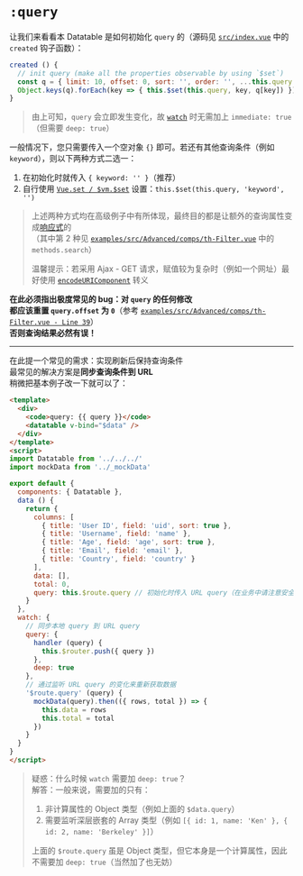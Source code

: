 # `:query`

让我们来看看本 Datatable 是如何初始化 `query` 的（源码见 [`src/index.vue`](https://github.com/OneWayTech/vue2-datatable/blob/master/src/index.vue) 中的 `created` 钩子函数）：

```js
created () {
  // init query (make all the properties observable by using `$set`)
  const q = { limit: 10, offset: 0, sort: '', order: '', ...this.query }
  Object.keys(q).forEach(key => { this.$set(this.query, key, q[key]) })
}
```

> 由上可知，`query` 会立即发生变化，故 [`watch`](https://vuejs.org/v2/api/#watch) 时无需加上 `immediate: true`（但需要  `deep: true`）

一般情况下，您只需要传入一个空对象 `{}` 即可。若还有其他查询条件（例如 `keyword`），则以下两种方式二选一：  
  1. 在初始化时就传入 `{ keyword: '' }`（推荐）  
  2. 自行使用 [`Vue.set / $vm.$set`](https://vuejs.org/v2/api/#Vue-set) 设置：`this.$set(this.query, 'keyword', '')`

> 上述两种方式均在高级例子中有所体现，最终目的都是让额外的查询属性变成[响应式](https://vuejs.org/v2/guide/reactivity.html)的  
> （其中第 2 种见 [`examples/src/Advanced/comps/th-Filter.vue`](https://github.com/OneWayTech/vue2-datatable/blob/master/examples/src/Advanced/comps/th-Filter.vue) 中的 `methods.search`）  
> 
> 温馨提示：若采用 Ajax - GET 请求，赋值较为复杂时（例如一个网址）最好使用 [`encodeURIComponent`](https://developer.mozilla.org/en-US/docs/Web/JavaScript/Reference/Global_Objects/encodeURIComponent) 转义

**在此必须指出极度常见的 bug：对 `query` 的任何修改**  
**都应该重置 `query.offset` 为 `0`**（参考 [`examples/src/Advanced/comps/th-Filter.vue - Line 39`](https://github.com/OneWayTech/vue2-datatable/blob/master/examples/src/Advanced/comps/th-Filter.vue#L39)）  
**否则查询结果必然有误！**

***

在此提一个常见的需求：实现刷新后保持查询条件  
最常见的解决方案是**同步查询条件到 URL**  
稍微把基本例子改一下就可以了：

```html
<template>
  <div>
    <code>query: {{ query }}</code>
    <datatable v-bind="$data" />
  </div>
</template>
<script>
import Datatable from '../../../'
import mockData from '../_mockData'

export default {
  components: { Datatable },
  data () {
    return {    
      columns: [
        { title: 'User ID', field: 'uid', sort: true },
        { title: 'Username', field: 'name' },
        { title: 'Age', field: 'age', sort: true },
        { title: 'Email', field: 'email' },
        { title: 'Country', field: 'country' }
      ],
      data: [],
      total: 0,
      query: this.$route.query // 初始化时传入 URL query（在业务中请注意安全性）
    }
  },
  watch: {
    // 同步本地 query 到 URL query
    query: {
      handler (query) {
        this.$router.push({ query })
      },
      deep: true
    },
    // 通过监听 URL query 的变化来重新获取数据
    '$route.query' (query) {
      mockData(query).then(({ rows, total }) => {
        this.data = rows
        this.total = total
      })
    }
  }
}
</script>
```

> 疑惑：什么时候 `watch` 需要加 `deep: true`？  
> 解答：一般来说，需要加的只有：
> 
> 1. 非计算属性的 Object 类型（例如上面的 `$data.query`）
> 2. 需要监听深层嵌套的 Array 类型（例如 `[{ id: 1, name: 'Ken' }, { id: 2, name: 'Berkeley' }]`）
> 
> 上面的 `$route.query` 虽是 Object 类型，但它本身是一个计算属性，因此不需要加 `deep: true`（当然加了也无妨）
